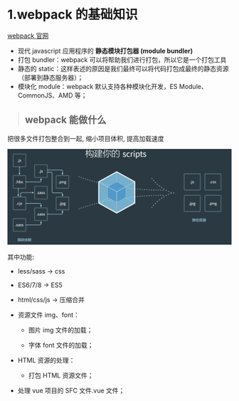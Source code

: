 # 1.webpack 的基础知识

[webpack 官网](https://webpack.docschina.org/)

- 现代 javascript 应用程序的 **静态模块打包器 (module bundler)**
- 打包 bundler：webpack 可以将帮助我们进行打包，所以它是一个打包工具
- 静态的 static：这样表述的原因是我们最终可以将代码打包成最终的静态资源（部署到静态服务器）；
- 模块化 module：webpack 默认支持各种模块化开发，ES Module、CommonJS、AMD 等；

> ## webpack 能做什么

把很多文件打包整合到一起, 缩小项目体积, 提高加载速度

![image-20210207234927772](../images/image-20210207234927772.png)

其中功能:

- less/sass -> css

- ES6/7/8 -> ES5

- html/css/js -> 压缩合并

- 资源文件 img、font：

  - 图片 img 文件的加载；

  - 字体 font 文件的加载；

* HTML 资源的处理：

  - 打包 HTML 资源文件；

* 处理 vue 项目的 SFC 文件.vue 文件；
